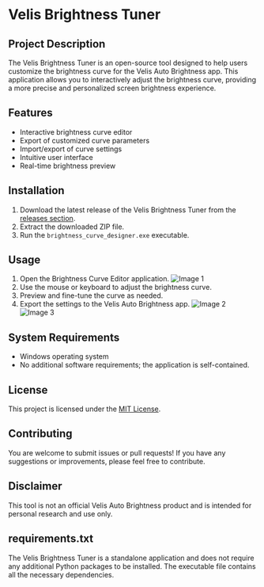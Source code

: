 # Velis Brightness Tuner

## Project Description

The Velis Brightness Tuner is an open-source tool designed to help users customize the brightness curve for the Velis Auto Brightness app. This application allows you to interactively adjust the brightness curve, providing a more precise and personalized screen brightness experience.

## Features

- Interactive brightness curve editor
- Export of customized curve parameters
- Import/export of curve settings
- Intuitive user interface
- Real-time brightness preview

## Installation

1. Download the latest release of the Velis Brightness Tuner from the [releases section](https://github.com/Yen-Lung-Huang/velis-brightness-tuner/releases/latest).
2. Extract the downloaded ZIP file.
3. Run the `brightness_curve_designer.exe` executable.

## Usage

1. Open the Brightness Curve Editor application.
![Image 1](Image_1.png)
2. Use the mouse or keyboard to adjust the brightness curve.
3. Preview and fine-tune the curve as needed.
4. Export the settings to the Velis Auto Brightness app.
![Image 2](Image_2.png)
![Image 3](Image_3.png)

## System Requirements

- Windows operating system
- No additional software requirements; the application is self-contained.

## License

This project is licensed under the [MIT License](LICENSE).

## Contributing

You are welcome to submit issues or pull requests! If you have any suggestions or improvements, please feel free to contribute.

## Disclaimer

This tool is not an official Velis Auto Brightness product and is intended for personal research and use only.

## requirements.txt

The Velis Brightness Tuner is a standalone application and does not require any additional Python packages to be installed. The executable file contains all the necessary dependencies.
